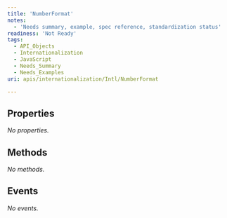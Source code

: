 ```yaml
---
title: 'NumberFormat'
notes:
  - 'Needs summary, example, spec reference, standardization status'
readiness: 'Not Ready'
tags:
  - API_Objects
  - Internationalization
  - JavaScript
  - Needs_Summary
  - Needs_Examples
uri: apis/internationalization/Intl/NumberFormat

---
```

## Properties

*No properties.*

## Methods

*No methods.*

## Events

*No events.*
